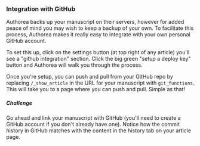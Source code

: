### Integration with GitHub

Authorea backs up your manuscript on their servers, however for added peace of mind you may wish to keep a backup of your own.
To facilitate this process, Authorea makes it really easy to integrate with your own personal GitHub account.  

To set this up, click on the settings button (at top right of any article) you'll see a "github integration" section. Click the big green
"setup a deploy key" button and Authorea will walk you through the process.  

Once you're setup, you can push and pull from your GitHub repo by replacing `/_show_article` in the URL for your manuscript with `git_functions`.
This will take you to a page where you can push and pull. Simple as that!

##### Challenge

Go ahead and link your manuscript with GitHub (you'll need to create a GitHub account if you don't already have one). Notice 
how the commit history in GitHub matches with the content in the history tab on your article page. 

 
  

